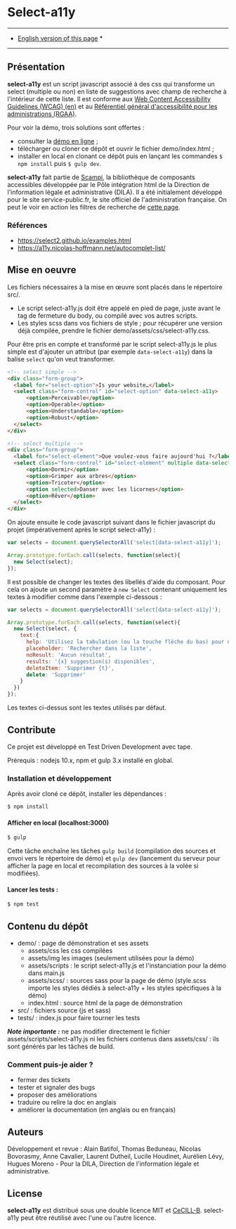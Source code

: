 # Select-a11y

* ******************************************** *
* [English version of this page](readme-en.md) *
* ******************************************** *

## Présentation

**select-a11y** est un script javascript associé à des css qui transforme un select (multiple ou non) en liste de suggestions avec champ de recherche à l'intérieur de cette liste. Il est conforme aux [Web Content Accessibility Guidelines (WCAG) (en)](https://www.w3.org/WAI/intro/wcag) et au [Référentiel général d'accessibilité pour les administrations (RGAA)](https://references.modernisation.gouv.fr/rgaa-accessibilite/).

Pour voir la démo, trois solutions sont offertes :

* consulter la [démo en ligne](http://pidila.gitlab.io/select-a11y/) ;
* télécharger ou cloner ce dépôt et ouvrir le fichier demo/index.html ;
* installer en local en clonant ce dépôt puis en lançant les commandes `$ npm install` puis `$ gulp dev`.

**select-a11y** fait partie de [Scampi](https://gitlab.com/pidila/scampi), la bibliothèque de composants accessibles développée par le Pôle intégration html de la Direction de l'information légale et administrative (DILA). Il a été initialement développé pour le site service-public.fr, le site officiel de l'administration française. On peut le voir en action les filtres de recherche de [cette page](https://www.service-public.fr/demarches-silence-vaut-accord/recherche).

### Références

- https://select2.github.io/examples.html
- https://a11y.nicolas-hoffmann.net/autocomplet-list/

## Mise en oeuvre

Les fichiers nécessaires à la mise en œuvre sont placés dans le répertoire src/. 

* Le script select-a11y.js doit être appelé en pied de page, juste avant le tag de fermeture du body, ou compilé avec vos autres scripts. 
* Les styles scss dans vos fichiers de style ; pour récupérer une version déjà compilée, prendre le fichier demo/assets/css/select-a11y.css.

Pour être pris en compte et transformé par le script select-a11y.js le plus simple est d'ajouter un attribut (par exemple ```data-select-a11y```) dans la balise ```select``` qu'on veut transformer.


```html
<!-- select simple -->
<div class="form-group">
  <label for="select-option">Is your website…</label>
  <select class="form-control" id="select-option" data-select-a11y>
      <option>Perceivable</option>
      <option>Operable</option>
      <option>Understandable</option>
      <option>Robust</option>
  </select>
</div>

<!-- select multiple -->
<div class="form-group">
  <label for="select-element">Que voulez-vous faire aujourd'hui ?</label>
  <select class="form-control" id="select-element" multiple data-select-a11y data-placeholder="Chercher dans la liste">
      <option>Dormir</option>
      <option>Grimper aux arbres</option>
      <option>Tricoter</option>
      <option selected>Danser avec les licornes</option>
      <option>Rêver</option>
  </select>
</div>
```

On ajoute ensuite le code javascript suivant dans le fichier javascript du projet (impérativement après le script select-a11y) :

```js
var selects = document.querySelectorAll('select[data-select-a11y]');

Array.prototype.forEach.call(selects, function(select){
  new Select(select);
});
```

Il est possible de changer les textes des libellés d'aide du composant. Pour cela on ajoute un second paramètre à  `new Select` contenant uniquement les textes à modifier comme dans l'exemple ci-dessous :

```js
var selects = document.querySelectorAll('select[data-select-a11y]');

Array.prototype.forEach.call(selects, function(select){
  new Select(select, {
    text:{
      help: 'Utilisez la tabulation (ou la touche flèche du bas) pour naviguer dans la liste des suggestions',
      placeholder: 'Rechercher dans la liste',
      noResult: 'Aucun résultat',
      results: '{x} suggestion(s) disponibles',
      deleteItem: 'Supprimer {t}',
      delete: 'Supprimer'
    }
  })
});
```

Les textes ci-dessus sont les textes utilisés par défaut.


## Contribute

Ce projet est développé en Test Driven Development avec tape.

Prérequis : nodejs 10.x, npm et gulp 3.x installé en global.

### Installation et développement

Après avoir cloné ce dépôt, installer les dépendances :

```bash
$ npm install
```

#### Afficher en local (localhost:3000)

```bash
$ gulp
```

Cette tâche enchaîne les tâches `gulp build` (compilation des sources et envoi vers le répertoire de démo) et `gulp dev` (lancement du serveur pour afficher la page en local et recompilation des sources à la volée si modifiées).

#### Lancer les tests :

```bash
$ npm test
```

## Contenu du dépôt

* demo/ : page de démonstration et ses assets
  * assets/css les css compilées
  * assets/img les images (seulement utilisées pour la démo)
  * assets/scripts : le script select-a11y.js et l'instanciation pour la démo dans main.js
  * assets/scss/ : sources sass pour la page de démo (style.scss importe les styles dédiés à select-a11y + les styles spécifiques à la démo)
  * index.html : source html de la page de démonstration
* src/ : fichiers source (js et sass)
* tests/ : index.js pour faire tourner les tests

***Note importante :*** ne pas modifier directement le fichier assets/scripts/select-a11y.js ni les fichiers contenus dans assets/css/ : ils sont générés par les tâches de build.

### Comment puis-je aider ?

- fermer des tickets
- tester et signaler des bugs
- proposer des améliorations
- traduire ou relire la doc en anglais
- améliorer la documentation (en anglais ou en français)

## Auteurs

Développement et revue : Alain Batifol, Thomas Beduneau, Nicolas Bovorasmy, Anne Cavalier, Laurent Dutheil, Lucile Houdinet, Aurélien Lévy, Hugues Moreno - Pour la DILA, Direction de l'information légale et administrative.

## License

**select-a11y** est distribué sous une double licence MIT et [CeCILL-B](http://www.cecill.info/licences/Licence_CeCILL-B_V1-fr.html). select-a11y peut être réutilisé avec l'une ou l'autre licence.

